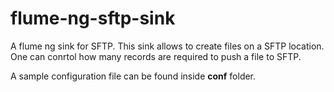 # flume-ng-sftp-sink
A flume ng sink for SFTP. This sink allows to create files on a SFTP location. One can conrtol how many records are required to push 
a file to SFTP. 

A sample configuration file can be found inside **conf** folder. 
